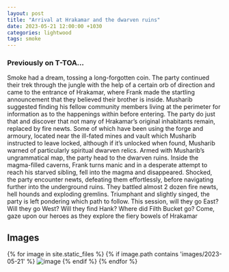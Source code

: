 ```yaml
---
layout: post
title: "Arrival at Hrakamar and the dwarven ruins"
date: 2023-05-21 12:00:00 +1030
categories: lightwood
tags: smoke
---
```

### Previously on T-TOA…
Smoke had a dream, tossing a long-forgotten coin. The party continued their trek through the jungle with the help of a certain orb of direction and came to the entrance of Hrakamar, where Frank made the startling announcement that they believed their brother is inside. Musharib suggested finding his fellow community members living at the perimeter for information as to the happenings within before entering. The party do just that and discover that not many of Hrakamar’s original inhabitants remain, replaced by fire newts. Some of which have been using the forge and armoury, located near the ill-fated mines and vault which Musharib instructed to leave locked, although if it’s unlocked when found, Musharib warned of particularly spiritual dwarven relics. Armed with Musharib’s ungrammatical map, the party head to the dwarven ruins. Inside the magma-filled caverns, Frank turns manic and in a desperate attempt to reach his starved sibling, fell into the magma and disappeared. Shocked, the party encounter newts, defeating them effortlessly, before navigating further into the underground ruins. They battled almost 2 dozen fire newts, hell hounds and exploding gremlins. Triumphant and slightly singed, the party is left pondering which path to follow. This session, will they go East? Will they go West? Will they find Hank? Where did Filth Bucket go? Come, gaze upon our heroes as they explore the fiery bowels of Hrakamar

## Images
{% for image in site.static_files %}
{% if image.path contains 'images/2023-05-21' %}
<img src="{{image.path}}" alt="image" />
{% endif %}
{% endfor %}
